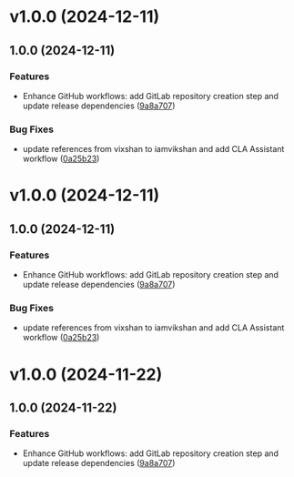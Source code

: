 # v1.0.0 (2024-12-11)



## 1.0.0 (2024-12-11)

### Features

* Enhance GitHub workflows: add GitLab repository creation step and update release dependencies ([9a8a707](https://github.com/iamvikshan/mochi/commit/9a8a707d409ebcd377c5254a99f4a68c2638dde0))

### Bug Fixes

* update references from vixshan to iamvikshan and add CLA Assistant workflow ([0a25b23](https://github.com/iamvikshan/mochi/commit/0a25b230d9b319c55a7d8719ab5b514b0cd22270))

# v1.0.0 (2024-12-11)



## 1.0.0 (2024-12-11)

### Features

* Enhance GitHub workflows: add GitLab repository creation step and update release dependencies ([9a8a707](https://github.com/iamvikshan/mochi/commit/9a8a707d409ebcd377c5254a99f4a68c2638dde0))

### Bug Fixes

* update references from vixshan to iamvikshan and add CLA Assistant workflow ([0a25b23](https://github.com/iamvikshan/mochi/commit/0a25b230d9b319c55a7d8719ab5b514b0cd22270))

# v1.0.0 (2024-11-22)

## 1.0.0 (2024-11-22)

### Features

- Enhance GitHub workflows: add GitLab repository creation step and update release dependencies
  ([9a8a707](https://github.com/iamvikshan/mochi/commit/9a8a707d409ebcd377c5254a99f4a68c2638dde0))
